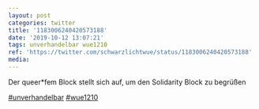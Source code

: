 ```yaml
---
layout: post
categories: twitter
title: '1183006240420573188'
date: '2019-10-12 13:07:21'
tags: unverhandelbar wue1210
ref: 'https://twitter.com/schwarzlichtwue/status/1183006240420573188'
media:
---
```

Der queer\*fem Block stellt sich auf, um den Solidarity Block zu begrüßen

[#unverhandelbar](/t/unverhandelbar) [#wue1210](/t/wue1210)